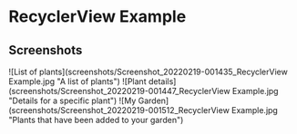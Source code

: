 # RecyclerView Example

Screenshots
-----------
![List of plants](screenshots/Screenshot_20220219-001435_RecyclerView Example.jpg "A list of plants")
![Plant details](screenshots/Screenshot_20220219-001447_RecyclerView Example.jpg "Details for a specific plant")
![My Garden](screenshots/Screenshot_20220219-001512_RecyclerView Example.jpg "Plants that have been added to your garden")
